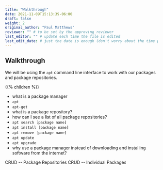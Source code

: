 ```yaml
---
title: "Walkthrough"
date: 2021-11-09T15:13:39-06:00
draft: false
weight: 2
original_author: "Paul Matthews" 
reviewer: "" # to be set by the approving reviewer
last_editor: "" # update each time the file is edited
last_edit_date: # just the date is enough (don't worry about the time portion)
---
```


## Walkthrough

We will be using the `apt` command line interface to work with our packages and package repositories.

{{% children %}}

- what is a package manager
- `apt`
- `apt-get`
- what is a package repository?
- how can I see a list of all package repositories?
- `apt search [package name]`
- `apt install [package name]`
- `apt remove [package name]`
- `apt update`
- `apt upgrade`
- why use a package manager instead of downloading and installing software from the internet?


CRUD -- Package Repositories
CRUD -- Individual Packages